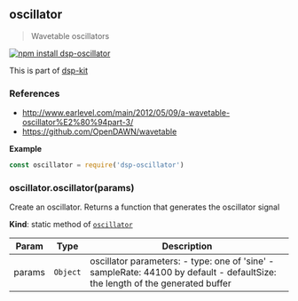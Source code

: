 <a name="module_oscillator"></a>

## oscillator
> Wavetable oscillators

[![npm install dsp-oscillator](https://nodei.co/npm/dsp-oscillator.png?mini=true)](https://npmjs.org/package/dsp-oscillator/)

This is part of [dsp-kit](https://github.com/oramics/dsp-kit)

### References

- http://www.earlevel.com/main/2012/05/09/a-wavetable-oscillator%E2%80%94part-3/
- https://github.com/OpenDAWN/wavetable

**Example**  
```js
const oscillator = require('dsp-oscillator')
```
<a name="module_oscillator.oscillator"></a>

### oscillator.oscillator(params)
Create an oscillator. Returns a function that generates the oscillator
signal

**Kind**: static method of <code>[oscillator](#module_oscillator)</code>  

| Param | Type | Description |
| --- | --- | --- |
| params | <code>Object</code> | oscillator parameters: - type: one of 'sine' - sampleRate: 44100 by default - defaultSize: the length of the generated buffer |

